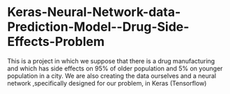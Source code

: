 # Keras-Neural-Network-data-Prediction-Model--Drug-Side-Effects-Problem
This is a project in which we suppose that there is a drug manufacturing and which has side effects on 95% of older population and 5% on younger population in a city. We are also creating the data ourselves and a neural network ,specifically designed for our problem, in Keras (Tensorflow)
